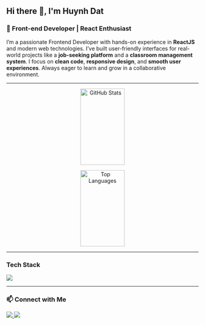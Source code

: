 <h2 align="start">Hi there 👋, I'm Huynh Dat</h2>

<h3 align="start">🚀 Front-end Developer | React Enthusiast</h3>

<p align="start">
I’m a passionate Frontend Developer with hands-on experience in <b>ReactJS</b> and modern web technologies.  
I’ve built user-friendly interfaces for real-world projects like a <b>job-seeking platform</b> and a <b>classroom management system</b>.  
I focus on <b>clean code</b>, <b>responsive design</b>, and <b>smooth user experiences</b>.  
Always eager to learn and grow in a collaborative environment.
</p>

---

<div align="center">
  <img width="48%" height="200" 
       src="https://github-readme-stats.vercel.app/api?username=1dathuynh&theme=synthwave&show_icons=true" 
       alt="GitHub Stats" />

  <img width="48%" height="200" 
       src="https://github-readme-stats.vercel.app/api/top-langs/?username=1dathuynh&layout=compact&theme=synthwave" 
       alt="Top Languages" />
</div>


---

<h3 align="start">Tech Stack</h3>

<p align="start">
  <img src="https://skillicons.dev/icons?i=react,html,css,js,ts,tailwind,bootstrap,antd,git,github,vite, sass, nextjs, nodejs, nestjs, mongodb" />
</p>

---

<h3 align="start">📫 Connect with Me</h3>

<p align="start">
  <a href="https://www.linkedin.com/in/huynhdat" target="_blank">
    <img src="https://img.shields.io/badge/LinkedIn-0077B5?logo=linkedin&logoColor=white" />
  </a>
  <a href="mailto:dathuynh1221212@gmail.com">
    <img src="https://img.shields.io/badge/Gmail-D14836?logo=gmail&logoColor=white" />
  </a>
</p>
